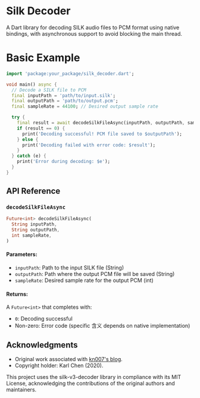 # Silk Decoder

A Dart library for decoding SILK audio files to PCM format using native bindings, with asynchronous support to avoid blocking the main thread.

# Basic Example

```dart
import 'package:your_package/silk_decoder.dart';

void main() async {
  // Decode a SILK file to PCM
  final inputPath = 'path/to/input.silk';
  final outputPath = 'path/to/output.pcm';
  final sampleRate = 44100; // Desired output sample rate

  try {
    final result = await decodeSilkFileAsync(inputPath, outputPath, sampleRate);
    if (result == 0) {
      print('Decoding successful! PCM file saved to $outputPath');
    } else {
      print('Decoding failed with error code: $result');
    }
  } catch (e) {
    print('Error during decoding: $e');
  }
}
```

## API Reference

### `decodeSilkFileAsync`

```dart
Future<int> decodeSilkFileAsync(
  String inputPath,
  String outputPath,
  int sampleRate,
)
```

#### Parameters:

- `inputPath`: Path to the input SILK file (String)
- `outputPath`: Path where the output PCM file will be saved (String)
- `sampleRate`: Desired sample rate for the output PCM (int)

#### Returns:

A `Future<int>` that completes with:

- `0`: Decoding successful
- Non-zero: Error code (specific 含义 depends on native implementation)

## Acknowledgments

- Original work associated with [kn007's blog](https://kn007.net/).
- Copyright holder: Karl Chen (2020).

This project uses the silk-v3-decoder library in compliance with its MIT License, acknowledging the contributions of the original authors and maintainers.